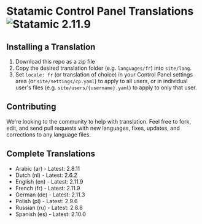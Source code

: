 # Statamic Control Panel Translations ![Statamic 2.11.9](https://img.shields.io/badge/statamic-2.11.9-blue.svg?style=flat-square)

## Installing a Translation

1. Download this repo as a zip file
2. Copy the desired translation folder (e.g. `languages/fr`) into `site/lang`.
3. Set `locale: fr` (or translation of choice) in your Control Panel settings area (or `site/settings/cp.yaml`) to apply to all users, or in individual user's files (e.g. `site/users/{username}.yaml`) to apply to only that user.

## Contributing

We're looking to the community to help with translation. Feel free to fork, edit, and send pull requests with new languages, fixes, updates, and corrections to any language files.

## Complete Translations

- Arabic (ar) - Latest: 2.8.11
- Dutch (nl) - Latest: 2.6.2
- English (en) - Latest: 2.11.9 
- French (fr) - Latest: 2.11.9
- German (de) - Latest: 2.11.3
- Polish (pl) - Latest: 2.9.6
- Russian (ru) - Latest: 2.8.8
- Spanish (es) - Latest: 2.10.0
